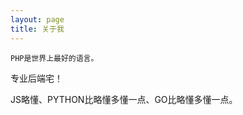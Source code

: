 ```yaml
---
layout: page
title: 关于我 
---
```


	PHP是世界上最好的语言。
<p>
	专业后端宅！
<p>
	JS略懂、PYTHON比略懂多懂一点、GO比略懂多懂一点。
<p>
